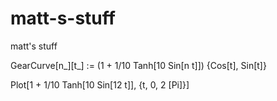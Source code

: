 matt-s-stuff
============

matt's stuff


GearCurve[n_][t_] := (1 + 1/10 Tanh[10 Sin[n t]]) {Cos[t], Sin[t]}

Plot[1 + 1/10 Tanh[10 Sin[12 t]], {t, 0, 2 \[Pi]}]
